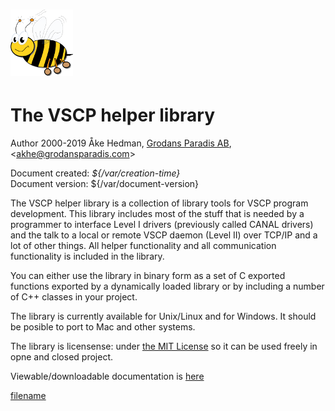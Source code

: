 # ![](/assets/logo_100.png)

# The VSCP helper library

Author 2000-2019 Åke Hedman, [Grodans Paradis AB](https://www.grodansparadis.com), &lt;[akhe@grodansparadis.com](mailto:akhe@grodansparadis.com)&gt;

Document created: *${/var/creation-time}*  
Document version: ${/var/document-version} 

The VSCP helper library is a collection of library tools for VSCP program development. This library includes most of the stuff that is needed by a programmer to interface Level I drivers (previously called CANAL drivers) and the talk to a local or remote VSCP daemon (Level II) over TCP/IP and a lot of other things. All helper functionality and all communication functionality is included in the library.

You can either use the library in binary form as a set of C exported functions exported by a dynamically loaded library or by including a number of C++ classes in your project.

The library is currently available for Unix/Linux and for Windows. It should be posible to port to Mac and other systems.

The library is licensense: under [the  MIT License](https://opensource.org/licenses/MIT) so it can be used freely in opne and closed project.

Viewable/downloadable documentation is [here](https://grodansparadis.gitbooks.io/the-vscp-helper-library)

[filename](./bottom_copyright.md ':include')

